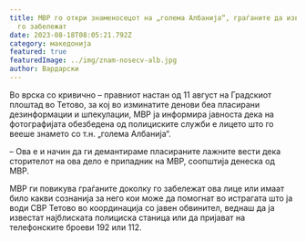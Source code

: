 ```yaml
---
title: МВР го откри знаменосецот на „голема Албанија“, граѓаните да известат ако
  го забележат
date: 2023-08-18T08:05:21.792Z
category: македонија
featured: true
featuredImage: ../img/znam-nosecv-alb.jpg
author: Вардарски
---
```

<!--StartFragment-->

Во врска со кривично – правниот настан од 11 август на Градскиот плоштад во Тетово, за кој во изминатите денови беа пласирани дезинформации и шпекулации, МВР ја информира јавноста дека на фотографијата обезбедена од полициските служби е лицето што го вееше знамето со т.н. „голема Албанија“.

– Ова е и начин да ги демантираме пласираните лажните вести дека сторителот на ова дело е припадник на МВР, соопштија денеска од МВР.

МВР ги повикува граѓаните доколку го забележат ова лице или имаат било какви сознанија за него кои може да помогнат во истрагата што ја води СВР Тетово во координација со јавен обвинител, веднаш да ја известат најблиската полициска станица или да пријават на телефонските броеви 192 или 112.

<!--EndFragment-->
